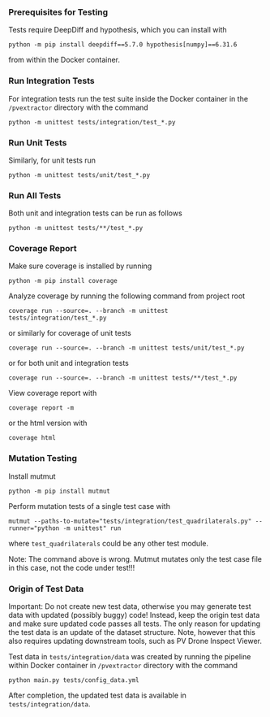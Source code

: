 ### Prerequisites for Testing

Tests require DeepDiff and hypothesis, which you can install with
```
python -m pip install deepdiff==5.7.0 hypothesis[numpy]==6.31.6
```
from within the Docker container.

### Run Integration Tests

For integration tests run the test suite inside the Docker container in the `/pvextractor` directory with the command
```
python -m unittest tests/integration/test_*.py
```

### Run Unit Tests

Similarly, for unit tests run
```
python -m unittest tests/unit/test_*.py
```

### Run All Tests
Both unit and integration tests can be run as follows
```
python -m unittest tests/**/test_*.py
```

### Coverage Report

Make sure coverage is installed by running
```
python -m pip install coverage
```

Analyze coverage by running the following command from project root
```
coverage run --source=. --branch -m unittest tests/integration/test_*.py
```
or similarly for coverage of unit tests
```
coverage run --source=. --branch -m unittest tests/unit/test_*.py
```
or for both unit and integration tests
```
coverage run --source=. --branch -m unittest tests/**/test_*.py
```

View coverage report with
```
coverage report -m
```
or the html version with
```
coverage html
```

### Mutation Testing

Install mutmut
```
python -m pip install mutmut
```

Perform mutation tests of a single test case with
```
mutmut --paths-to-mutate="tests/integration/test_quadrilaterals.py" --runner="python -m unittest" run
```
where `test_quadrilaterals` could be any other test module.

Note: The command above is wrong. Mutmut mutates only the test case file in this case, not the code under test!!!

### Origin of Test Data

Important: Do not create new test data, otherwise you may generate test data with updated (possibly buggy) code! Instead, keep the origin test data and make sure updated code passes all tests. The only reason for updating the test data is an update of the dataset structure. Note, however that this also requires updating downstream tools, such as PV Drone Inspect Viewer.

Test data in `tests/integration/data` was created by running the pipeline within Docker container in `/pvextractor` directory with the command
```
python main.py tests/config_data.yml
```
After completion, the updated test data is available in `tests/integration/data`. 
